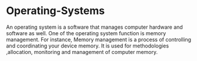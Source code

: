 # Operating-Systems
An operating system is a software that manages computer hardware and software as well. One of the operating system function is memory management. For instance, Memory management is a process of controlling and coordinating your device memory. It is used for methodologies ,allocation, monitoring and management of computer memory.
